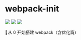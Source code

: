 # webpack-init
<img src="https://img.shields.io/github/stars/twoyoung6/webpack-init?color=blueviolet&logo=Github&style=flat-square">  <img src="https://img.shields.io/github/forks/twoyoung6/webpack-init?color=f9960&logo=Github&style=flat-square">  <img src="https://img.shields.io/github/issues/twoyoung6/webpack-init?color=red&label=keywords&logo=webpack&logoColor=red&style=flat-square">

🚕从 0 开始搭建 webpack（含优化篇）


